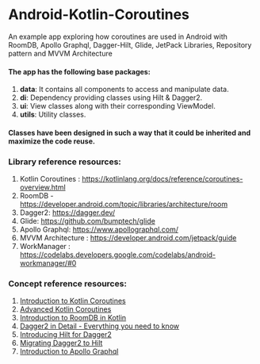 # Android-Kotlin-Coroutines
An example app exploring how coroutines are used in Android with RoomDB, Apollo Graphql, Dagger-Hilt, Glide, JetPack Libraries, Repository pattern and MVVM Architecture

#### The app has the following base packages:
1. **data**: It contains all components to access and manipulate data.
2. **di**: Dependency providing classes using Hilt & Dagger2.
3. **ui**: View classes along with their corresponding ViewModel.
4. **utils**: Utility classes.

#### Classes have been designed in such a way that it could be inherited and maximize the code reuse.

### Library reference resources:
1. Kotlin Coroutines : https://kotlinlang.org/docs/reference/coroutines-overview.html
2. RoomDB - https://developer.android.com/topic/libraries/architecture/room
3. Dagger2: https://dagger.dev/
4. Glide: https://github.com/bumptech/glide
5. Apollo Graphql: https://www.apollographql.com/
6. MVVM Architecture : https://developer.android.com/jetpack/guide
7. WorkManager : https://codelabs.developers.google.com/codelabs/android-workmanager/#0

### Concept reference resources:
1. [Introduction to Kotlin Coroutines](https://codelabs.developers.google.com/codelabs/kotlin-coroutines/)
2. [Advanced Kotlin Coroutines](https://codelabs.developers.google.com/codelabs/advanced-kotlin-coroutines/)
2. [Introduction to RoomDB in Kotlin](https://codelabs.developers.google.com/codelabs/android-room-with-a-view-kotlin/)
3. [Dagger2 in Detail - Everything you need to know](https://www.youtube.com/playlist?list=PLrnPJCHvNZuA2ioi4soDZKz8euUQnJW65)
4. [Introducing Hilt for Dagger2](https://codelabs.developers.google.com/codelabs/android-hilt/)
5. [Migrating Dagger2 to Hilt](https://codelabs.developers.google.com/codelabs/android-dagger-to-hilt/)
6. [Introduction to Apollo Graphql](https://android.jlelse.eu/hello-apollo-writing-your-first-android-app-with-graphql-d8edabb35a2)

